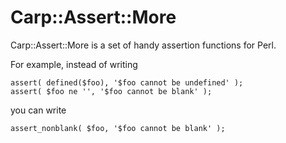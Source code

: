 # Carp::Assert::More

Carp::Assert::More is a set of handy assertion functions for Perl.

For example, instead of writing

    assert( defined($foo), '$foo cannot be undefined' );
    assert( $foo ne '', '$foo cannot be blank' );

you can write

    assert_nonblank( $foo, '$foo cannot be blank' );
